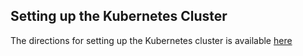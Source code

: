 ## Setting up the Kubernetes Cluster

The directions for setting up the Kubernetes cluster is available [here](../README.md)